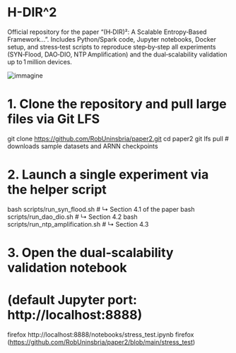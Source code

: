 # H-DIR^2
Official repository for the paper “(H‑DIR)²: A Scalable Entropy‑Based Framework…”.
Includes Python/Spark code, Jupyter notebooks, Docker setup, and stress‑test scripts to reproduce step‑by‑step all experiments (SYN‑Flood, DAO‑DIO, NTP Amplification) and the dual‑scalability validation up to 1 million devices.

![immagine](https://github.com/user-attachments/assets/af9ca67e-dc0f-443f-956c-7517f23ab899)


# 1. Clone the repository and pull large files via Git LFS
git clone https://github.com/RobUninsbria/paper2.git
cd paper2
git lfs pull              # downloads sample datasets and ARNN checkpoints

# 2. Launch a single experiment via the helper script
bash scripts/run_syn_flood.sh          # ↳ Section 4.1 of the paper
bash scripts/run_dao_dio.sh            # ↳ Section 4.2
bash scripts/run_ntp_amplification.sh  # ↳ Section 4.3

# 3. Open the dual‑scalability validation notebook
#    (default Jupyter port: http://localhost:8888)
firefox http://localhost:8888/notebooks/stress_test.ipynb
firefox (https://github.com/RobUninsbria/paper2/blob/main/stress_test)
